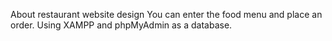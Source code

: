 About restaurant website design You can enter the food menu and place an order. Using XAMPP and phpMyAdmin as a database.

